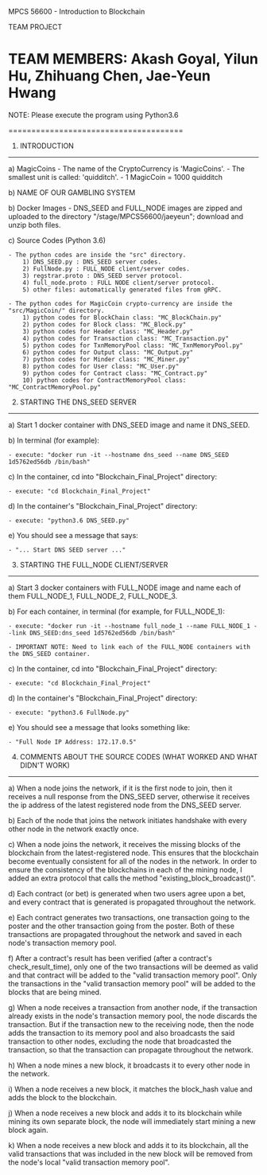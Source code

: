MPCS 56600 - Introduction to Blockchain

TEAM PROJECT

TEAM MEMBERS: Akash Goyal, Yilun Hu, Zhihuang Chen, Jae-Yeun Hwang
======================================

NOTE: Please execute the program using Python3.6

======================================

1. INTRODUCTION
---------------
a) MagicCoins
    - The name of the CryptoCurrency is 'MagicCoins'.
    - The smallest unit is called: 'quidditch'.
    - 1 MagicCoin = 1000 quidditch


b) NAME OF OUR GAMBLING SYSTEM


b) Docker Images
    - DNS_SEED and FULL_NODE images are zipped and uploaded to the
    directory "/stage/MPCS56600/jaeyeun"; download and unzip both files.


c) Source Codes (Python 3.6)

    - The python codes are inside the "src" directory.
        1) DNS_SEED.py : DNS_SEED server codes.
        2) FullNode.py : FULL_NODE client/server codes.
        3) regstrar.proto : DNS_SEED server protocol.
        4) full_node.proto : FULL NODE client/server protocol.
        5) other files: automatically generated files from gRPC.

    - The python codes for MagicCoin crypto-currency are inside the "src/MagicCoin/" directory.
        1) python codes for BlockChain class: "MC_BlockChain.py"
        2) python codes for Block class: "MC_Block.py"
        3) python codes for Header class: "MC_Header.py"
        4) python codes for Transaction class: "MC_Transaction.py"
        5) python codes for TxnMemoryPool class: "MC_TxnMemoryPool.py"
        6) python codes for Output class: "MC_Output.py"
        7) python codes for Minder class: "MC_Miner.py"
        8) python codes for User class: "MC_User.py"
        9) python codes for Contract class: "MC_Contract.py"
        10) python codes for ContractMemoryPool class: "MC_ContractMemoryPool.py"


2. STARTING THE DNS_SEED SERVER
-------------------
a) Start 1 docker container with DNS_SEED image and name it DNS_SEED.

b) In terminal (for example):

    - execute: "docker run -it --hostname dns_seed --name DNS_SEED 1d5762ed56db /bin/bash"

c) In the container, cd into "Blockchain_Final_Project" directory:

    - execute: "cd Blockchain_Final_Project"

d) In the container's "Blockchain_Final_Project" directory:

    - execute: "python3.6 DNS_SEED.py"

e) You should see a message that says: 

    - "... Start DNS SEED server ..."


3. STARTING THE FULL_NODE CLIENT/SERVER
-------------------
a) Start 3 docker containers with FULL_NODE image and name each of them
   FULL_NODE_1, FULL_NODE_2, FULL_NODE_3.

b) For each container, in terminal (for example, for FULL_NODE_1):

    - execute: "docker run -it --hostname full_node_1 --name FULL_NODE_1 --link DNS_SEED:dns_seed 1d5762ed56db /bin/bash"

    - IMPORTANT NOTE: Need to link each of the FULL_NODE containers with the DNS_SEED container.

c) In the container, cd into "Blockchain_Final_Project" directory:

    - execute: "cd Blockchain_Final_Project"

d) In the container's "Blockchain_Final_Project" directory:

    - execute: "python3.6 FullNode.py"

e) You should see a message that looks something like: 

    - "Full Node IP Address: 172.17.0.5"


4. COMMENTS ABOUT THE SOURCE CODES (WHAT WORKED AND WHAT DIDN'T WORK)
-------------------
a) When a node joins the network, if it is the first node to join, then it 
   receives a null response from the DNS_SEED server, otherwise it receives the 
   ip address of the latest registered node from the DNS_SEED server.

b) Each of the node that joins the network initiates handshake with every other 
   node in the network exactly once.

c) When a node joins the network, it receives the missing blocks of the 
   blockchain from the latest-registered node. This ensures that the blockchain
   become eventually consistent for all of the nodes in the network. In order to 
   ensure the consistency of the blockchains in each of the mining node, I added 
   an extra protocol that calls the method "existing_block_broadcast()".

d) Each contract (or bet) is generated when two users agree upon a bet, and
   every contract that is generated is propagated throughout the network.

e) Each contract generates two transactions, one transaction going to the
   poster and the other transaction going from the poster. Both of these 
   transactions are propagated throughout the network and saved in each node's
   transaction memory pool.

f) After a contract's result has been verified (after a contract's check_result_time),
   only one of the two transactions will be deemed as valid and that contract will be
   added to the "valid transaction memory pool". Only the transactions in the
   "valid transaction memory pool" will be added to the blocks that are being mined.

g) When a node receives a transaction from another node, if the transaction 
   already exists in the node's transaction memory pool, the node discards 
   the transaction. But if the transaction new to the receiving node, then 
   the node adds the transaction to its memory pool and also broadcasts 
   the said transaction to other nodes, excluding the node that broadcasted
   the transaction, so that the transaction can propagate throughout the network.

h) When a node mines a new block, it broadcasts it to every other node in the network.

i) When a node receives a new block, it matches the block_hash value and adds
   the block to the blockchain.

j) When a node receives a new block and adds it to its blockchain while mining
   its own separate block, the node will immediately start mining a new block again.

k) When a node receives a new block and adds it to its blockchain, all the valid transactions 
   that was included in the new block will be removed from the node's local "valid transaction memory pool".

